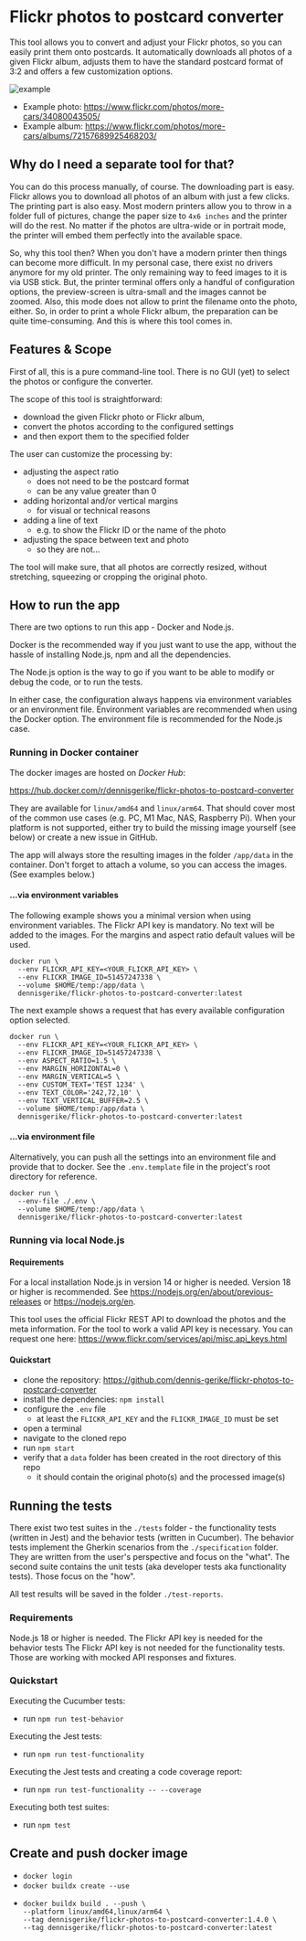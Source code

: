 # Flickr photos to postcard converter

This tool allows you to convert and adjust your Flickr photos, so you can easily print them onto postcards.
It automatically downloads all photos of a given Flickr album,
adjusts them to have the standard postcard format of 3:2
and offers a few customization options.

![example](documentation/flickr-photo-2-postcard-converter.png)

* Example photo: https://www.flickr.com/photos/more-cars/34080043505/
* Example album: https://www.flickr.com/photos/more-cars/albums/72157689925468203/

## Why do I need a separate tool for that?

You can do this process manually, of course.
The downloading part is easy.
Flickr allows you to download all photos of an album with just a few clicks.
The printing part is also easy.
Most modern printers allow you to throw in a folder full of pictures,
change the paper size to `4x6 inches`
and the printer will do the rest.
No matter if the photos are ultra-wide or in portrait mode, the printer will embed them perfectly into the available
space.

So, why this tool then?
When you don't have a modern printer then things can become more difficult.
In my personal case, there exist no drivers anymore for my old printer.
The only remaining way to feed images to it is via USB stick.
But, the printer terminal offers only a handful of configuration options, the preview-screen is ultra-small and the
images cannot be zoomed.
Also, this mode does not allow to print the filename onto the photo, either.
So, in order to print a whole Flickr album, the preparation can be quite time-consuming.
And this is where this tool comes in.

## Features & Scope

First of all, this is a pure command-line tool.
There is no GUI (yet) to select the photos or configure the converter.

The scope of this tool is straightforward:

* download the given Flickr photo or Flickr album,
* convert the photos according to the configured settings
* and then export them to the specified folder

The user can customize the processing by:

* adjusting the aspect ratio
    * does not need to be the postcard format
    * can be any value greater than 0
* adding horizontal and/or vertical margins
    * for visual or technical reasons
* adding a line of text
    * e.g. to show the Flickr ID or the name of the photo
* adjusting the space between text and photo
    * so they are not...

The tool will make sure, that all photos are correctly resized,
without stretching, squeezing or cropping the original photo.

## How to run the app

There are two options to run this app - Docker and Node.js.

Docker is the recommended way if you just want to use the app,
without the hassle of installing Node.js, npm and all the dependencies.

The Node.js option is the way to go if you want to be able to modify or debug the code, or to run the tests.

In either case, the configuration always happens via environment variables or an environment file.
Environment variables are recommended when using the Docker option.
The environment file is recommended for the Node.js case.

### Running in Docker container

The docker images are hosted on _Docker Hub_:

https://hub.docker.com/r/dennisgerike/flickr-photos-to-postcard-converter

They are available for `linux/amd64` and `linux/arm64`.
That should cover most of the common use cases (e.g. PC, M1 Mac, NAS, Raspberry Pi).
When your platform is not supported,
either try to build the missing image yourself (see below) or create a new issue in GitHub.

The app will always store the resulting images in the folder `/app/data` in the container.
Don't forget to attach a volume, so you can access the images.
(See examples below.)

#### ...via environment variables

The following example shows you a minimal version when using environment variables.
The Flickr API key is mandatory.
No text will be added to the images.
For the margins and aspect ratio default values will be used.

```
docker run \
  --env FLICKR_API_KEY=<YOUR_FLICKR_API_KEY> \
  --env FLICKR_IMAGE_ID=51457247338 \
  --volume $HOME/temp:/app/data \
  dennisgerike/flickr-photos-to-postcard-converter:latest
```

The next example shows a request that has every available configuration option selected.

```
docker run \
  --env FLICKR_API_KEY=<YOUR_FLICKR_API_KEY> \
  --env FLICKR_IMAGE_ID=51457247338 \
  --env ASPECT_RATIO=1.5 \
  --env MARGIN_HORIZONTAL=0 \
  --env MARGIN_VERTICAL=5 \
  --env CUSTOM_TEXT='TEST 1234' \
  --env TEXT_COLOR='242,72,10' \
  --env TEXT_VERTICAL_BUFFER=2.5 \
  --volume $HOME/temp:/app/data \
  dennisgerike/flickr-photos-to-postcard-converter:latest
```

#### ...via environment file

Alternatively, you can push all the settings into an environment file and provide that to docker.
See the `.env.template` file in the project's root directory for reference.

```
docker run \
  --env-file ./.env \
  --volume $HOME/temp:/app/data \
  dennisgerike/flickr-photos-to-postcard-converter:latest
```

### Running via local Node.js

#### Requirements

For a local installation Node.js in version 14 or higher is needed.
Version 18 or higher is recommended.
See https://nodejs.org/en/about/previous-releases or https://nodejs.org/en.

This tool uses the official Flickr REST API to download the photos and the meta information.
For the tool to work a valid API key is necessary.
You can request one here: https://www.flickr.com/services/api/misc.api_keys.html

#### Quickstart

* clone the repository: https://github.com/dennis-gerike/flickr-photos-to-postcard-converter
* install the dependencies: `npm install`
* configure the `.env` file
    * at least the `FLICKR_API_KEY` and the `FLICKR_IMAGE_ID` must be set
* open a terminal
* navigate to the cloned repo
* run `npm start`
* verify that a `data` folder has been created in the root directory of this repo
    * it should contain the original photo(s) and the processed image(s)

## Running the tests

There exist two test suites in the `./tests` folder -
the functionality tests (written in Jest) and
the behavior tests (written in Cucumber).
The behavior tests implement the Gherkin scenarios from the `./specification` folder.
They are written from the user's perspective and focus on the "what".
The second suite contains the unit tests (aka developer tests aka functionality tests).
Those focus on the "how".

All test results will be saved in the folder `./test-reports`.

### Requirements

Node.js 18 or higher is needed.
The Flickr API key is needed for the behavior tests
The Flickr API key is not needed for the functionality tests.
Those are working with mocked API responses and fixtures.

### Quickstart

Executing the Cucumber tests:

* run `npm run test-behavior`

Executing the Jest tests:

* run `npm run test-functionality`

Executing the Jest tests and creating a code coverage report:

* run `npm run test-functionality -- --coverage`

Executing both test suites:

* run `npm test`

## Create and push docker image

* `docker login`
* `docker buildx create --use`
* ```
  docker buildx build . --push \
  --platform linux/amd64,linux/arm64 \
  --tag dennisgerike/flickr-photos-to-postcard-converter:1.4.0 \
  --tag dennisgerike/flickr-photos-to-postcard-converter:latest 
  ```
